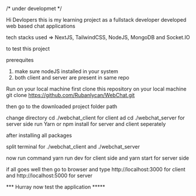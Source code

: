 /* under developmet 
*/

Hi Devlopers this is my learning project as a fullstack developer developed web based chat applications

tech stacks used => NextJS, TailwindCSS, NodeJS, MongoDB and Socket.IO

to test this project

prerequites
1. make sure nodeJS installed in your system
2. both client and server are present in same repo


 Run on your local machine
 first clone this repository on your local machine
 git clone https://github.com/Rubanlycan/WebChat.git

then go to the downloaded project folder path

change directory cd ./webchat_client for client ad cd ./webchat_server for server side
run Yarn or npm  install for server  and client seperately

after installing all packages 

split terminal for ./webchat_client  and ./webchat_server 

now run command yarn run dev for client side and yarn start for  server side

if all goes well then   go  to browser  and type http://localhost:3000 for client and http://localhost:5000 for server

*** Hurray now test the application *****





